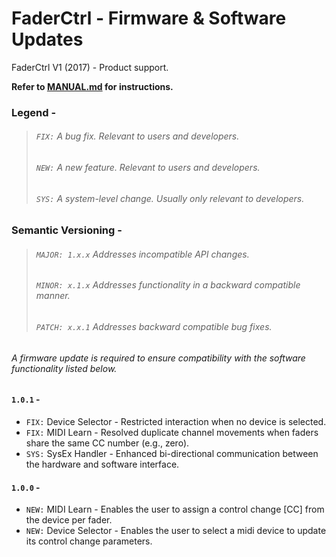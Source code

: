 # FaderCtrl - Firmware & Software Updates

FaderCtrl V1 (2017) - Product support. <p>
<strong> Refer to [MANUAL.md](MANUAL.md) for instructions. </strong>

### Legend - 
> ###### `FIX:` A bug fix.  Relevant to users and developers.
> ###### `NEW:` A new feature. Relevant to users and developers.
> ###### `SYS:` A system-level change.  Usually only relevant to developers.

### Semantic Versioning - 
> ###### `MAJOR: 1.x.x` Addresses incompatible API changes.
> ###### `MINOR: x.1.x` Addresses functionality in a backward compatible manner.
> ###### `PATCH: x.x.1` Addresses backward compatible bug fixes.
</p>

<h6><em>A firmware update is required to ensure compatibility with the software functionality listed below.</em></h6>

#### `1.0.1` -
- `FIX:` Device Selector - Restricted interaction when no device is selected.
- `FIX:` MIDI Learn - Resolved duplicate channel movements when faders share the same CC number (e.g., zero).
- `SYS:` SysEx Handler - Enhanced bi-directional communication between the hardware and software interface.

#### `1.0.0` -
- `NEW:` MIDI Learn - Enables the user to assign a control change [CC] from the device per fader.
- `NEW:` Device Selector - Enables the user to select a midi device to update its control change parameters.
